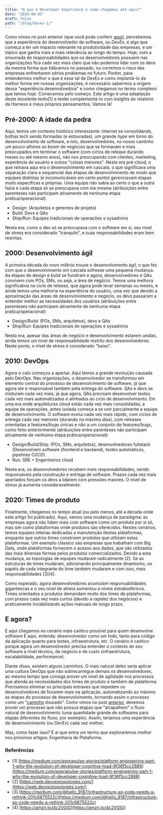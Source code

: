 ```yaml
---
title: "O que é Developer Experience e como chegamos até aqui?"
date: "2024-06-05"
draft: false
path: "/blog/devex-1/"
---
```


Como vimos no post anterior (que você pode conferir [aqui](https://giovane.boaviagemribeiro.com/blog/relatorio-devex-2024/)), percebemos que a experiência do desenvolvedor de software, ou _DevEx_, é algo que começa a ter um impacto relevante na produtividade das empresas, e um tópico que ganha mais e mais relevância ao longo do tempo. Hoje, com a enxurrada de responsabilidades que os desenvolvedores possuem nas organizações fica cada vez mais claro que não podemos lidar com os devs da mesma forma que lidávamos no passado, ou corremos o risco das empresas enfrentarem sérios problemas no futuro. Porém, para entendermos melhor o que é esse tal de DevEx e como implantá-lo da melhor forma em nossas organizações, é necessário sabermos a origem dessa "experiência desenvolvedora" e como chegamos no termo complexo que temos hoje. Comecemos pelo começo. Este artigo é uma adaptação deste excelente texto[1] e tentei complementá-lo com insights do relatório da Harness e meus próprios pensamentos. Vamos lá!

## Pré-2000: A idade da pedra

Aqui, temos um contexto histórico interessante: internet se consolidando, bolhas tech sendo formadas (e estouradas), um grande _hype_ em torno do desenvolvimento de software, e nós, desenvolvedores, no nosso cantinho um pouco alheios ao _boom_ de negócios que se formavam e mais preocupados em terminar o software (com ciclos de release durando meses ou até mesmo anos), não nos preocupando com clientes, marketing, experência do usuário e outras "coisas menores". Nesta era pré-cloud, o que reinava aqui era o desenvolvimento em cascata, o que significava uma separação clara e sequencial das etapas de desenvolvimento de modo que equipes distintas (e incomunicáveis em certo ponto) gerenciavam etapas muito específicas e próprias. Uma equipe não sabia ao certo o que a outra fazia e cada etapa só se preocupava com ela mesma (atribuições entre parenteses não participam ativamente de nenhuma etapa prática/operacional):

* Design: (Arquitetos e gerentes de projeto)
* Build: Devs e QAs
* Ship/Run: Equipes tradicionais de operações e sysadmins

Nesta era, como o dev só se preocupava com o software em si, seu nível de stress era considerado "tranquilo", e suas responsabilidades eram bem restritas.

## 2000: Desenvolvimento ágil

A primeira década do novo milênio trouxe o desenvolvimento ágil, o que fez com que o desenvolvimento em cascata sofresse uma pequena mudança. As etapas de design e build se fundiram e agora, desenvolvedores e QAs convivem com POs, SMs, ou seja, a área de negócio. Temos uma melhora significativa no ciclo de release, que agora pode levar semanas ou meses, e ainda temos uma melhoria na experiência do usuário, uma vez que devido a aproximação das áreas de desenvolvimento e negócio, os devs passaram a entender melhor as necessidades dos usuários (atribuições entre parenteses não participam ativamente de nenhuma etapa prática/operacional):


* Design/Build: (POs, SMs, arquitetos), devs e QAs
* Ship/Run: Equipes tradicionais de operações e sysadmins

Nesta era, apesar das áreas de negócio e desenvolvimento estarem unidas, ainda temos um nível de responsabilidade restrito dos desenvolvedores. Neste ponto, o nível de stress é considerado "baixo".

## 2010: DevOps

Agora o calo começou a apertar. Aqui temos a grande revolução causada pelo DevOps. Nas organizações, o desenvolvedor se transformou em elemento central do processo de desenvolvimento de software, já que agora ele é responsável também pela entrega do software. QAs e devs se misturam cada vez mais, já que agora, QAs precisam desenvolver testes cada vez mais automatizados e alinhados ao ciclo de desenvolvimento. Em uma era onde arquiteturas cloud estão cada vez mais consolidadas, a equipe de operações, antes isolada começa a se unir parcialmente a equipe de desenvolvimento. O software evolui cada vez mais rápido, com ciclos de entrega cada vez menores (durando no máximo dias), com releases orientadas a features/bugs únicas e não a um conjunto de features/bugs, como feito anteriormente (atribuições entre parenteses não participam ativamente de nenhuma etapa prática/operacional):

* Design/Build/Ship: (POs, SMs, arquitetos), desenvolvedores fullstack (Desenvolvem software (frontend e backend), testes automáticos, pipelines CI/CD).
* Run: SRE + Engenheiros cloud

Nesta era, os desenvolvedores recebem mais responsabilidades, sendo responsáveis pela construção e entrega de software. Prazos cada vez mais apertados forçam os devs a lidarem com pressões maiores. O nível de stress já aumenta consideravelmente.

## 2020: Times de produto

Finalmente, chegamos no tempo atual (ou pelo menos, até a década onde este artigo foi publicado). Aqui, vemos uma mudança de paradigma: as empresas agora não lidam mais com software como um produto por si só, mas sim como plataformas onde produtos são oferecidos. Nestes cenários, temos equipes inteiras dedicadas a manutenção destas plataformas, enquanto que outros times constroem produtos que utilizam estas plataformas. Um exemplo clássico são empresas que trabalham com Big Data, onde plataformas fornecem o acesso aos dados, que são utilizados das mais diversas formas pelos produtos comercializados. Devido a esta mudança, as topologias de equipes mudaram radicalmente [2]. Se as estruturas de times mudaram, adicionando principalmente dinamismo, os papéis de cada integrante do time também mudaram e com isso, mais responsabilidades [3][4].

Como esperado, agora desenvolvedores acumulam responsabilidades gigantescas e o seu nível de stress aumentou a níveis estratosféricos. Times orientados a produtos demandam muito dos times de plataformas, com prazos cada vez mais curtos (devido a rapidez dos negócios) e praticamente inviabilizando ações manuais de longo prazo. 

## E agora?

E aqui chegamos no cenário mais caótico possível para quem desenvolve software E aqui, entenda: desenvolvedor como um todo, tanto para código da aplicação quanto para testes, infraestrutura, etc. O cenário é caótico porque agora um desenvolvedor precisa entender o contexto do seu software a nível técnico, de negócio e de custo (infraestrutura, escalabilidade, performance).

Diante disso, existem alguns caminhos. O mais natural deles seria aplicar uma cultura DevOps que não sobrecarregue demais os desenvolvedores, ao mesmo tempo que consiga prover um nível de agilidade nos processos que atenda as necessidades dos times de produto e também de plataforma. Precisamos eliminar os principais entraves que impedem os desenvolvedores de focarem mais na aplicação, automatizando ao máximo as etapas do processo de desenvolvimento, tornando assim o processo como um "[caminho](https://engineering.atspotify.com/2020/08/how-we-use-golden-paths-to-solve-fragmentation-in-our-software-ecosystem/) dourado". Como vimos no post [anterior](https://giovane.boaviagemribeiro.com/blog/relatorio-devex-2024/), devemos prover um processo que não possua etapas que "atrapalhem" o fluxo natural de desenvolvimento (uma quantidade grande de softwares para etapas diferentes do fluxo, por exemplo). Assim, teríamos uma experiência de desenvolvimento (ou DevEx) cada vez melhor. 

Mas, como fazer isso? É aí que entra um termo que exploraremos melhor nos próximos artigos: Engenharia de Plataforma. 

### Referências

* [1] [https://medium.com/agorapulse-stories/platform-engineering-part-1-why-the-evolution-of-developer-cognitive-load-9f36f5cc2888](https://medium.com/agorapulse-stories/platform-engineering-part-1-why-the-evolution-of-developer-cognitive-load-9f36f5cc2888)
* [2] [https://web.devopstopologies.com/](https://web.devopstopologies.com/)
* [3] [https://medium.com/@hello_9187/infrastructure-as-code-needs-a-rethink-201c6875522c](https://medium.com/@hello_9187/infrastructure-as-code-needs-a-rethink-201c6875522c)
* [4] [https://amzn.to/4c2VGIG](https://amzn.to/4c2VGIG)